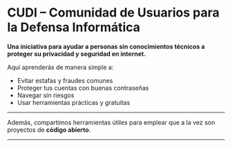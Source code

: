 #  CUDI – Comunidad de Usuarios para la Defensa Informática

**Una iniciativa para ayudar a personas sin conocimientos técnicos a proteger su privacidad y seguridad en internet.**

Aquí aprenderás de manera simple a:

- Evitar estafas y fraudes comunes  
- Proteger tus cuentas con buenas contraseñas  
- Navegar sin riesgos  
- Usar herramientas prácticas y gratuitas  

---

 Además, compartimos herramientas útiles para emplear que a la vez son proyectos de **código abierto**.
 
---
